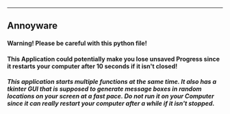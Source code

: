   ________________________________________________________________________________________
## Annoyware 

#### Warning! Please be careful with this python file!
#### This Application could potentially make you lose unsaved Progress since it restarts your computer after 10 seconds if it isn't closed!
          

##### This application starts multiple functions at the same time. It also has a tkinter GUI that is supposed to generate message boxes in random locations on your screen at a fast pace. Do not run it on your Computer since it can really restart your computer after a while if it isn't stopped.
